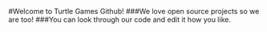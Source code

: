 #Welcome to Turtle Games Github!
###We love open source projects so we are too!
###You can look through our code and edit it how you like.
